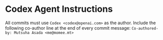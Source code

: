 # Codex Agent Instructions

All commits must use `Codex <codex@openai.com>` as the author.
Include the following co-author line at the end of every commit message:
`Co-authored-by: Mutsuha Asada <me@momee.mt>`
